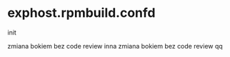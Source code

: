 # exphost.rpmbuild.confd

init

zmiana bokiem bez code review
inna zmiana bokiem bez code review
qq
